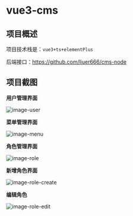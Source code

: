 # vue3-cms

## 项目概述

项目技术栈是：`vue3+ts+elementPlus`

后端接口：https://github.com/liuer666/cms-node

## 项目截图

**用户管理界面**

![image-user](https://github.com/liuer666/images/blob/main/vue3-cms/image-user.png)

**菜单管理界面**

![image-menu](https://github.com/liuer666/images/blob/main/vue3-cms/image-menu.png)

**角色管理界面**

![image-role](https://github.com/liuer666/images/blob/main/vue3-cms/image-role.png)

**新增角色界面**

![image-role-create](https://github.com/liuer666/images/blob/main/vue3-cms/image-role-create.png)

**编辑角色**

![image-role-edit](https://github.com/liuer666/images/blob/main/vue3-cms/image-role-edit.png)
